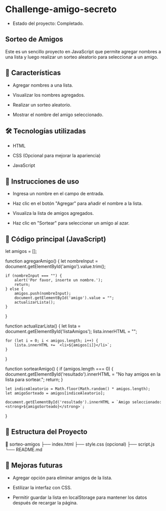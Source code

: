 <h1>Challenge-amigo-secreto</h1> 

- Estado del proyecto: Completado.

<h2>Sorteo de Amigos</h2> 

Este es un sencillo proyecto en JavaScript que permite agregar nombres a una lista y luego realizar un sorteo aleatorio para seleccionar a un amigo.

<h2>🚀 Características</h2>

- Agregar nombres a una lista.

- Visualizar los nombres agregados.

- Realizar un sorteo aleatorio.

- Mostrar el nombre del amigo seleccionado.

<h2>🛠️ Tecnologías utilizadas</h2> 

- HTML

- CSS (Opcional para mejorar la apariencia)

- JavaScript

<h2>📌 Instrucciones de uso</h2>

- Ingresa un nombre en el campo de entrada.

- Haz clic en el botón "Agregar" para añadir el nombre a la lista.

- Visualiza la lista de amigos agregados.

- Haz clic en "Sortear" para seleccionar un amigo al azar.

<h2>📜 Código principal (JavaScript)</h2>
let amigos = [];

function agregarAmigo() {
    let nombreInput = document.getElementById('amigo').value.trim();

    if (nombreInput === "") {
        alert('Por favor, inserte un nombre.');
        return;
    } else {
        amigos.push(nombreInput);
        document.getElementById('amigo').value = "";
        actualizarLista();
    }
}

function actualizarLista() {
    let lista = document.getElementById('listaAmigos');
    lista.innerHTML = "";

    for (let i = 0; i < amigos.length; i++) {
        lista.innerHTML += `<li>${amigos[i]}</li>`;
    }
}

function sortearAmigo() {
    if (amigos.length === 0) {
        document.getElementById('resultado').innerHTML = "No hay amigos en la lista para sortear.";
        return;
    }

    let indiceAleatorio = Math.floor(Math.random() * amigos.length);
    let amigoSorteado = amigos[indiceAleatorio];

    document.getElementById('resultado').innerHTML = `Amigo seleccionado: <strong>${amigoSorteado}</strong>`;
}

<h2>📂 Estructura del Proyecto</h2

📂 sorteo-amigos
├── index.html
├── style.css (opcional)
├── script.js
└── README.md

 <h2>🎯 Mejoras futuras</h2>

- Agregar opción para eliminar amigos de la lista.

- Estilizar la interfaz con CSS.

- Permitir guardar la lista en localStorage para mantener los datos después de recargar la página.
